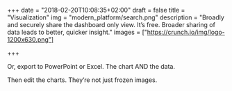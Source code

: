 +++
date = "2018-02-20T10:08:35+02:00"
draft = false
title = "Visualization"
img = "modern_platform/search.png"
description = "Broadly and securely share the dashboard only view.  It’s free.  Broader sharing of data leads to better, quicker insight."
images = ["https://crunch.io/img/logo-1200x630.png"]


+++

Or, export to PowerPoint or Excel.  The chart AND the data.

Then edit the charts.  They’re not just frozen images.
